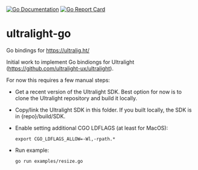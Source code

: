 [![Go Documentation](http://godoc.org/github.com/raff/ultralight-go?status.svg)](http://godoc.org/github.com/raff/ultralight-go)
[![Go Report Card](https://goreportcard.com/badge/github.com/raff/ultralight-go)](https://goreportcard.com/report/github.com/raff/ultralight-go)

# ultralight-go
Go bindings for https://ultralig.ht/

Initial work to implement Go bindiongs for Ultralight (https://github.com/ultralight-ux/ultralight).

For now this requires a few manual steps:

- Get a recent version of the Ultralight SDK. Best option for now is to clone the Ultralight repository and build it
    locally.

- Copy/link the Ultralight SDK in this folder. If you built locally, the SDK is in {repo}/build/SDK.

- Enable setting additional CGO LDFLAGS (at least for MacOS):

      export CGO_LDFLAGS_ALLOW=-Wl,-rpath.*

- Run example:

      go run examples/resize.go
